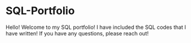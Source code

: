 # SQL-Portfolio

Hello! Welcome to my SQL portfolio! I have included the SQL codes that I have written! If you have any questions, please reach out!

